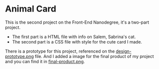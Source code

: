 # Animal Card

This is the second project on the Front-End Nanodegree, it's a two-part project.

- The first part is a HTML file with info on Salem, Sabrina's cat.
- The second part is a CSS file with style for the cute card I made.

There is a prototype for this project, referenced on the [design-prototype.png](https://github.com/izabelacborges/frontend-nanodegree/blob/master/animal-card/design-prototype.png) file. And I added a image for the final product of my project and you can find it in [final-product.png](https://github.com/izabelacborges/frontend-nanodegree/blob/master/animal-card/final-product.png).